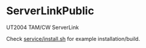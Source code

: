 # ServerLinkPublic
UT2004 TAM/CW ServerLink

Check [service/install.sh](service/install.sh) for example installation/build.
